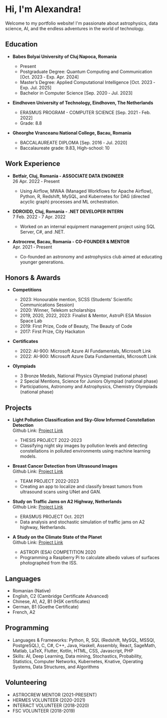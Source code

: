 # Hi, I'm Alexandra!

Welcome to my portfolio website! I'm passionate about astrophysics, data science, AI, and the endless adventures in the world of technology.

## Education

- **Babes Bolyai University of Cluj Napoca, Romania**
  - Present
  - Postgraduate Degree: Quantum Computing and Communication [Oct. 2023 ‑ Exp. Apr. 2024]
  - Master’s Degree: Applied Computational Intelligence [Oct. 2023 ‑ Exp. Jul. 2025]
  - Bachelor in Computer Science [Sep. 2020 ‑ Jul. 2023]

- **Eindhoven University of Technology, Eindhoven, The Netherlands**
  - ERASMUS PROGRAM - COMPUTER SCIENCE [Sep. 2021 ‑ Feb. 2022]
  - Grade: 8.8

- **Gheorghe Vranceanu National College, Bacau, Romania**
  - BACCALAUREATE DIPLOMA [Sep. 2016 ‑ Jul. 2020]
  - Baccalaureate grade: 9.83, High-school: 10

## Work Experience

- **Betfair, Cluj, Romania - ASSOCIATE DATA ENGINEER**  
  26 Apr. 2022 ‑ Present
  - Using Airflow, MWAA (Managed Workflows for Apache Airflow), Python, R, Redshift, MySQL, and Kubernetes for DAG (directed acyclic graph) processes and ML orchestration.

- **DDROIDD, Cluj, Romania - .NET DEVELOPER INTERN**  
  7 Feb. 2022 ‑ 7 Apr. 2022
  - Worked on an internal equipment management project using SQL Server, C#, and .NET.

- **Astrocrew, Bacau, Romania - CO-FOUNDER & MENTOR**  
  Apr. 2021 ‑ Present
  - Co-founded an astronomy and astrophysics club aimed at educating younger generations.

## Honors & Awards

- **Competitions**
  - 2023: Honourable mention, SCSS (Students’ Scientific Communications Session)
  - 2020: Winner, Telekom scholarships
  - 2019, 2020, 2022, 2023: Finalist & Mentor, AstroPi ESA Mission Space Lab
  - 2019: First Prize, Code of Beauty, The Beauty of Code
  - 2017: First Prize, City Hackaton

- **Certificates**
  - 2022: AI-900: Microsoft Azure AI Fundamentals, Microsoft Link
  - 2022: AI-900: Microsoft Azure Data Fundamentals, Microsoft Link

- **Olympiads**
  - 3 Bronze Medals, National Physics Olympiad (national phase)
  - 2 Special Mentions, Science for Juniors Olympiad (national phase)
  - Participations, Astronomy and Astrophysics, Chemistry Olympiads (national phase)

## Projects

- **Light Pollution Classification and Sky-Glow Informed Constellation Detection**  
  Github Link: [Project Link](https://github.com/example/light-pollution-classification)
  - THESIS PROJECT 2022-2023
  - Classifying night sky images by pollution levels and detecting constellations in polluted environments using machine learning models.

- **Breast Cancer Detection from Ultrasound Images**  
  Github Link: [Project Link](https://github.com/example/breast-cancer-detection)
  - TEAM PROJECT 2022-2023
  - Creating an app to localize and classify breast tumors from ultrasound scans using UNet and GAN.

- **Study on Traffic Jams on A2 Highway, Netherlands**  
  Github Link: [Project Link](https://github.com/example/traffic-jams-study)
  - ERASMUS PROJECT Oct. 2021
  - Data analysis and stochastic simulation of traffic jams on A2 highway, Netherlands.

- **A Study on the Climate State of the Planet**  
  Github Link: [Project Link](https://github.com/example/climate-study)
  - ASTROPI (ESA) COMPETITION 2020
  - Programming a Raspberry Pi to calculate albedo values of surfaces photographed from the ISS.

## Languages

- Romanian (Native)
- English, C2 (Cambridge Certificate Advanced)
- Chinese, A1, A2, B1 (HSK certificates)
- German, B1 (Goethe Certificate)
- French, A2

## Programming

- Languages & Frameworks: Python, R, SQL (Redshift, MySQL, MSSQl, PostgreSQL), C, C#, C++, Java, Haskell, Assembly, React, SageMath, Matlab, LaTeX, Flutter, Kotlin, HTML, CSS, Javascript, PHP
- Skills: AI, Deep Learning, Data mining, Stochastics, Probability, Statistics, Computer Networks, Kubernetes, Knative, Operating Systems, Data Structures, and Algorithms

## Volunteering

- ASTROCREW MENTOR (2021-PRESENT)
- HERMES VOLUNTEER (2020-2021)
- INTERACT VOLUNTEER (2018-2020)
- FSC VOLUNTEER (2018-2019)
